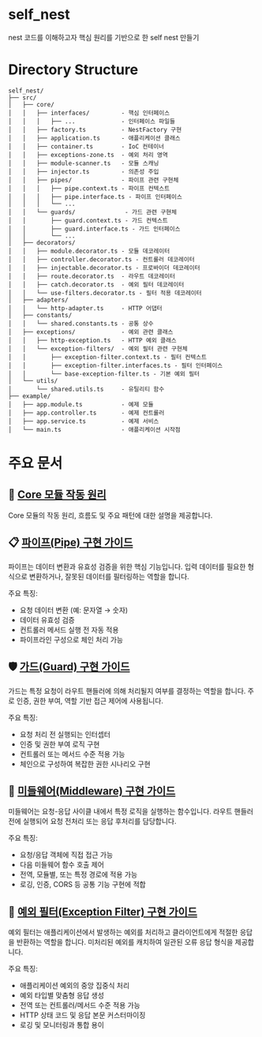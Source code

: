 # self_nest
nest 코드를 이해하고자 핵심 원리를 기반으로 한 self nest 만들기

# Directory Structure
```
self_nest/
├── src/
│   ├── core/
│   │   ├── interfaces/         - 핵심 인터페이스
│   │   │   ├── ...             - 인터페이스 파일들
│   │   ├── factory.ts          - NestFactory 구현
│   │   ├── application.ts      - 애플리케이션 클래스
│   │   ├── container.ts        - IoC 컨테이너
│   │   ├── exceptions-zone.ts  - 예외 처리 영역
│   │   ├── module-scanner.ts   - 모듈 스캐닝
│   │   ├── injector.ts         - 의존성 주입
│   │   ├── pipes/              - 파이프 관련 구현체
│   │   │   ├── pipe.context.ts - 파이프 컨텍스트
│   │   │   ├── pipe.interface.ts - 파이프 인터페이스
│   │   │   └── ...
│   │   └── guards/              - 가드 관련 구현체
│   │       ├── guard.context.ts - 가드 컨텍스트
│   │       ├── guard.interface.ts - 가드 인터페이스
│   │       └── ...
│   ├── decorators/
│   │   ├── module.decorator.ts - 모듈 데코레이터
│   │   ├── controller.decorator.ts - 컨트롤러 데코레이터
│   │   ├── injectable.decorator.ts - 프로바이더 데코레이터
│   │   ├── route.decorator.ts  - 라우트 데코레이터
│   │   ├── catch.decorator.ts  - 예외 필터 데코레이터
│   │   └── use-filters.decorator.ts - 필터 적용 데코레이터
│   ├── adapters/
│   │   └── http-adapter.ts     - HTTP 어댑터
│   ├── constants/
│   │   └── shared.constants.ts - 공통 상수
│   ├── exceptions/             - 예외 관련 클래스
│   │   ├── http-exception.ts   - HTTP 예외 클래스
│   │   └── exception-filters/  - 예외 필터 관련 구현체
│   │       ├── exception-filter.context.ts - 필터 컨텍스트
│   │       ├── exception-filter.interfaces.ts - 필터 인터페이스
│   │       └── base-exception-filter.ts - 기본 예외 필터
│   └── utils/
│       └── shared.utils.ts     - 유틸리티 함수
├── example/
│   ├── app.module.ts           - 예제 모듈
│   ├── app.controller.ts       - 예제 컨트롤러
│   ├── app.service.ts          - 예제 서비스
│   └── main.ts                 - 애플리케이션 시작점
```

# 주요 문서
## 📖 [Core 모듈 작동 원리](docs/core-concepts.md)
Core 모듈의 작동 원리, 흐름도 및 주요 패턴에 대한 설명을 제공합니다.

## 📋 [파이프(Pipe) 구현 가이드](docs/pipe.md)
파이프는 데이터 변환과 유효성 검증을 위한 핵심 기능입니다. 입력 데이터를 필요한 형식으로 변환하거나, 잘못된 데이터를 필터링하는 역할을 합니다.

주요 특징:
- 요청 데이터 변환 (예: 문자열 → 숫자)
- 데이터 유효성 검증
- 컨트롤러 메서드 실행 전 자동 적용
- 파이프라인 구성으로 체인 처리 가능

## 🛡️ [가드(Guard) 구현 가이드](docs/guard.md)
가드는 특정 요청이 라우트 핸들러에 의해 처리될지 여부를 결정하는 역할을 합니다. 주로 인증, 권한 부여, 역할 기반 접근 제어에 사용됩니다.

주요 특징:
- 요청 처리 전 실행되는 인터셉터
- 인증 및 권한 부여 로직 구현
- 컨트롤러 또는 메서드 수준 적용 가능
- 체인으로 구성하여 복잡한 권한 시나리오 구현

## 🔄 [미들웨어(Middleware) 구현 가이드](docs/middleware.md)
미들웨어는 요청-응답 사이클 내에서 특정 로직을 실행하는 함수입니다. 라우트 핸들러 전에 실행되어 요청 전처리 또는 응답 후처리를 담당합니다.

주요 특징:
- 요청/응답 객체에 직접 접근 가능
- 다음 미들웨어 함수 호출 제어
- 전역, 모듈별, 또는 특정 경로에 적용 가능
- 로깅, 인증, CORS 등 공통 기능 구현에 적합

## 🚨 [예외 필터(Exception Filter) 구현 가이드](docs/exception-filter.md)
예외 필터는 애플리케이션에서 발생하는 예외를 처리하고 클라이언트에게 적절한 응답을 반환하는 역할을 합니다. 미처리된 예외를 캐치하여 일관된 오류 응답 형식을 제공합니다.

주요 특징:
- 애플리케이션 예외의 중앙 집중식 처리
- 예외 타입별 맞춤형 응답 생성
- 전역 또는 컨트롤러/메서드 수준 적용 가능
- HTTP 상태 코드 및 응답 본문 커스터마이징
- 로깅 및 모니터링과 통합 용이